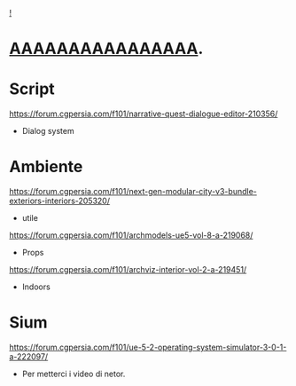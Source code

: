 [!](https://arfc.github.io/manual/guides/git-lfs)
 
# [AAAAAAAAAAAAAAAA](pornhub.com).

# Script
https://forum.cgpersia.com/f101/narrative-quest-dialogue-editor-210356/
-	Dialog system

# Ambiente
https://forum.cgpersia.com/f101/next-gen-modular-city-v3-bundle-exteriors-interiors-205320/
-	utile

https://forum.cgpersia.com/f101/archmodels-ue5-vol-8-a-219068/
-	Props

https://forum.cgpersia.com/f101/archviz-interior-vol-2-a-219451/
-	Indoors

# Sium 

https://forum.cgpersia.com/f101/ue-5-2-operating-system-simulator-3-0-1-a-222097/
-	Per metterci i video di netor.

